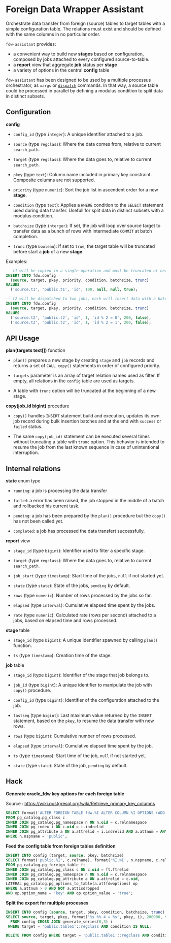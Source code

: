 # Foreign Data Wrapper Assistant

Orchestrate data transfer from foreign (source) tables to target tables with a
simple configuration table. The relations must exist and should be defined with
the same columns in no particular order.

`fdw-assistant` provides:

- a convenient way to build new **stages** based on configuration, composed by
  jobs attached to every configured source-to-table.
- a **report** view that aggregate **job** status per **stage**
- a variety of options in the central **config** table

`fdw-assistant` has been designed to be used by a multiple processus
orchestrator, as `xargs` or [`dispatch`][dispatch] commands. In that way, a
source table could be processed in parallel by defining a modulus condition to
split data in distinct subsets.

[dispatch]: https://github.com/fljdin/dispatch

## Configuration

**config**

* `config_id` (type `integer`): A unique identifier attached to a job.

* `source` (type `regclass`): Where the data comes from, relative to current
  `search_path`.

* `target` (type `regclass`): Where the data goes to, relative to current
  `search_path`.

* `pkey` (type `text`): Column name included in primary key constraint.
  Composite columns are not supported.

* `priority` (type `numeric`): Sort the job list in ascendent order for a new
  **stage**.

* `condition` (type `text`): Applies a `WHERE` condition to the `SELECT`
  statement used during data transfer. Usefull for split data in distinct
  subsets with a modulus condition.

* `batchsize` (type `interger`): If set, the job will loop over source target to
  transfer data as a bunch of rows with intermediate `COMMIT` at batch
  completion.

* `trunc` (type `boolean`): If set to `true`, the target table will be truncated
  before start a **job** of a new **stage**.

Examples:

```sql
-- t1 will be copied in a single operation and must be truncated at new stage
INSERT INTO fdw.config
  (source, target, pkey, priority, condition, batchsize, trunc)
VALUES
  ('source.t1', 'public.t1', 'id', 100, null, null, true);

-- t2 will be dispatched to two jobs, each will insert data with a batch size of 200
INSERT INTO fdw.config
  (source, target, pkey, priority, condition, batchsize, trunc)
VALUES
  ('source.t2', 'public.t2', 'id', 1, 'id % 2 = 0', 200, false),
  ('source.t2', 'public.t2', 'id', 1, 'id % 2 = 1', 200, false);
```

## API Usage

**plan(targets text[])** function

* `plan()` prepares a new stage by creating `stage` and `job` records and returns a
  set of `CALL copy()` statements in order of configured priority.

* `targets` parameter is an array of target relation names used as filter. If
  empty, all relations in the `config` table are used as targets.

* A table with `trunc` option will be truncated at the beginning of a new stage.

**copy(job_id bigint)** procedure

* `copy()` handles `INSERT` statement build and execution, updates its own job
  record during bulk insertion batches and at the end with `success` or `failed`
  status.

* The same `copy(job_id)` statement can be executed several times without
  truncating a table with `trunc` option. This behavior is intended to resume
  the job from the last known sequence in case of unintentional interruption.

## Internal relations

**state** enum type

* `running`: a job is processing the data transfer

* `failed`: a error has been raised, the job stopped in the middle of a batch
  and rollbacked his current task.

* `pending`: a job has been prepared by the `plan()` procedure but the `copy()`
  has not been called yet.

* `completed`: a job has processed the data transfert successfully.

**report** view

* `stage_id` (type `bigint`): Identifier used to filter a specific stage.

* `target` (type `regclass`): Where the data goes to, relative to current
  `search_path`.

* `job_start` (type `timestamp`): Start time of the jobs, `null` if not started
  yet.

* `state` (type `state`): State of the jobs, `pending` by default.

* `rows` (type `numeric`): Number of rows processed by the jobs so far.

* `elapsed` (type `interval`): Cumulative elapsed time spent by the jobs.

* `rate` (type `numeric`): Calculated rate (rows per second) attached to a jobs,
  based on elapsed time and rows processed.

**stage** table

* `stage_id` (type `bigint`): A unique identifier spawned by calling `plan()`
  function.

* `ts` (type `timestamp`): Creation time of the stage.

**job** table

* `stage_id` (type `bigint`): Identifier of the stage that job belongs to.

* `job_id` (type `bigint`): A unique identifier to manipulate the job with
  `copy()` procedure.

* `config_id` (type `bigint`): Identifier of the configuration attached to the
  job.

* `lastseq` (type `bigint`): Last maximum value returned by the `INSERT`
  statement, based on the `pkey`, to resume the data transfer with new rows.

* `rows` (type `bigint`): Cumulative number of rows processed.

* `elapsed` (type `interval`): Cumulative elapsed time spent by the job.

* `ts` (type `timestamp`): Start time of the job, `null` if not started yet.

* `state` (type `state`): State of the job, `pending` by default.

## Hack

**Generate oracle_fdw key options for each foreign table**

Source : https://wiki.postgresql.org/wiki/Retrieve_primary_key_columns

```sql
SELECT format('ALTER FOREIGN TABLE fdw.%I ALTER COLUMN %I OPTIONS (ADD key ''true'')', c.relname, a.attname)
FROM pg_catalog.pg_class c
INNER JOIN pg_catalog.pg_namespace n ON n.oid = c.relnamespace
INNER JOIN pg_index i ON c.oid = i.indrelid
INNER JOIN pg_attribute a ON a.attrelid = i.indrelid AND a.attnum = ANY(i.indkey) AND i.indisprimary
WHERE n.nspname = 'public';
```

**Feed the config table from foreign tables definition**

```sql
INSERT INTO config (target, source, pkey, batchsize)
SELECT format('public.%I', c.relname), format('%I.%I', n.nspname, c.relname), a.attname, 100000
FROM pg_catalog.pg_foreign_table ft
INNER JOIN pg_catalog.pg_class c ON c.oid = ft.ftrelid
INNER JOIN pg_catalog.pg_namespace n ON n.oid = c.relnamespace
INNER JOIN pg_catalog.pg_attribute a ON a.attrelid = c.oid,
LATERAL pg_catalog.pg_options_to_table(a.attfdwoptions) op
WHERE a.attnum > 0 AND NOT a.attisdropped
AND op.option_name = 'key' AND op.option_value = 'true';
```

**Split the export for multiple processes**

```sql
INSERT INTO config (source, target, pkey, condition, batchsize, trunc)
SELECT source, target, pkey, format('%s %% 4 = %s', pkey, i), 200000, false
  FROM config CROSS JOIN generate_series(0,3) i
 WHERE target = 'public.table1'::regclass AND condition IS NULL;

DELETE FROM config WHERE target = 'public.table1'::regclass AND condition IS NULL;
```
